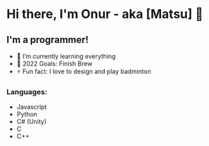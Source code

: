 # Hi there, I'm Onur - aka [Matsu] 👋 



## I'm a programmer!


- 🌱 I’m currently learning everything
- 🥅 2022 Goals: Finish Brew
- ⚡ Fun fact: I love to design and play badminton



### Languages:
<ul>
  <li>Javascript</li>
  <li>Python</li>
  <li>C# (Unity)</li>
  <li>C</li>
  <li>C++</li>
</ul>
